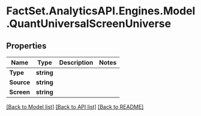 # FactSet.AnalyticsAPI.Engines.Model.QuantUniversalScreenUniverse

## Properties

Name | Type | Description | Notes
------------ | ------------- | ------------- | -------------
**Type** | **string** |  | 
**Source** | **string** |  | 
**Screen** | **string** |  | 

[[Back to Model list]](../README.md#documentation-for-models) [[Back to API list]](../README.md#documentation-for-api-endpoints) [[Back to README]](../README.md)

